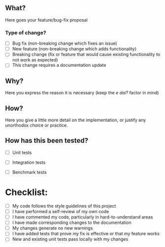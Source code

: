 ## What?

Here goes your feature/bug-fix proposal

### Type of change?

- [ ] Bug fix (non-breaking change which fixes an issue)
- [ ] New feature (non-breaking change which adds functionality)
- [ ] Breaking change (fix or feature that would cause existing functionality to not work as expected)
- [ ] This change requires a documentation update

## Why?

Here you express the reason it is necessary (keep the _e daí?_ factor in mind)

## How?

Here you give a little more detail on the implementation, or justify any unorthodox choice or practice.

## How has this been tested?

- [ ] Unit tests
- [ ] Integration tests
- [ ] Benchmark tests


# Checklist:

- [ ] My code follows the style guidelines of this project
- [ ] I have performed a self-review of my own code
- [ ] I have commented my code, particularly in hard-to-understand areas
- [ ] I have made corresponding changes to the documentation
- [ ] My changes generate no new warnings
- [ ] I have added tests that prove my fix is effective or that my feature works
- [ ] New and existing unit tests pass locally with my changes
